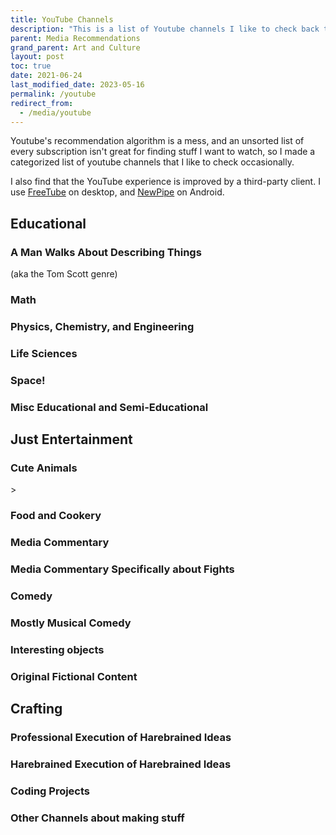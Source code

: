 ```yaml
---
title: YouTube Channels
description: "This is a list of Youtube channels I like to check back to watch."
parent: Media Recommendations
grand_parent: Art and Culture
layout: post
toc: true
date: 2021-06-24
last_modified_date: 2023-05-16
permalink: /youtube
redirect_from:
  - /media/youtube
---
```


<!--
last_modified_date: 2022-11-27-->

Youtube's recommendation algorithm is a mess, and an unsorted list of every subscription isn't great for finding stuff I want to watch, so I made a categorized list of youtube channels that I like to check occasionally.

I also find that the YouTube experience is improved by a third-party client.
I use [FreeTube](https://freetubeapp.io/) on desktop,
and [NewPipe](https://newpipe.net/) on Android.







<style>
  .videoBlock {
    border: 1px solid var(--bordercolor);
    min-height: 65px;
    background-color: var(--boxcolor);
    display: flex;
  }
  .videoBlock:hover {
    background-color: var(--feedbackcolor);
  }
  .videoBlock a {
    text-decoration: none !important;
    flex: 1;
  }
  .videoBlock a:visited {
    color: var(--textcolor);
  }
  .videoBlock .mainlink {
    margin-bottom: 0rem;
    margin-top: 0.5rem;
    font-size: 110%;
    font-weight: bold;
    line-height: 1;
    display: -webkit-box;
    -webkit-line-clamp: 2;
    -webkit-box-orient: vertical;
    overflow: hidden;
  }
  .videoBlock img {
    float: left;
    margin-right: 1rem;
    height: 65px;
  }
  .videoBlock .metadata {
    color: var(--textcolor);
    display: -webkit-box;
    -webkit-line-clamp: 1;
    -webkit-box-orient: vertical;
    overflow: hidden;
  }
</style>

<script>
const proxyserver = 'https://corsproxy.io/?'
const youtubeRSSprefix = 'https://www.youtube.com/feeds/videos.xml?channel_id=' 
function channelIdToUrl(id){ return proxyserver + youtubeRSSprefix + id;};

function formatVideoBlock(author, title, videoId, date, channelId){
  date = new Date(date);
  date = date.toDateString();
  return `
    <a href="https://www.youtube.com/watch?v=${videoId}">
      <img src="https://i3.ytimg.com/vi/${videoId}/default.jpg"/>
      <div class="mainlink">${title}</div>
      <div class="metadata">${author} - ${date}</div>
    </a>
    `
}

const blankVideoBlock = `
    <a href="">
      <img src="https://i3.ytimg.com/vi/default.jpg"/>
      <div class="mainlink">PLACEHOLDER TITLE</div>
      <div class="metadata">CHANNEL - DATE</div>
    </a>
    `

function buildFeed(channelIdList, containerId) {
  const feedContainer = document.getElementById(containerId);

  // Create placeholder blocks
  channelIdList.forEach(id => {
      videoBlock = document.createElement('div');
      videoBlock.setAttribute('class', 'videoBlock');
      videoBlock.innerHTML = blankVideoBlock;
      feedContainer.appendChild(videoBlock);
    });
  
  promises = channelIdList.map(id => fetch(channelIdToUrl(id))
    .then(response => response.text())
    .then(text => new window.DOMParser().parseFromString(text, "application/xml"))
  );

  Promise.all(promises).then(data => {
    feedContainer.innerHTML = "";
    videoList = []; 
    //grab data for first video from each channel
    data.forEach(feed => {
      try{
      item = feed.querySelector('entry');
        title = item.querySelector('title').textContent;
        videoId = item.querySelector('videoId').textContent;
        date = item.querySelector('published').textContent;
        channelId = item.querySelector('channelId').textContent;
      author = feed.querySelector('title').textContent;
      console.log(author, videoId);
      videoList.push([author, title, videoId, date, channelId]);
      }
      catch (error){console.log(error)} // Just ignore the channels that weren't parsed right.
    });
    //sort list in reverse order by date
    videoList.sort(function(a,b){return b[3].localeCompare(a[3]);});
    //create a little entry for each video
    videoList.forEach(video => {
      videoBlock = document.createElement('div');
      videoBlock.setAttribute('class', 'videoBlock');
      videoBlock.innerHTML = formatVideoBlock(video[0],video[1],video[2], video[3], video[4]);
      feedContainer.appendChild(videoBlock);
    });
  }); 
}
</script>







## Educational 


<!--### The Tom Scott Genre-->
### A Man Walks About Describing Things

(aka the Tom Scott genre)

<div id="feed_walkingMen" class="youtubeFeed"></div>
<script>
channels_walkingMen = [
  'UCUMQFUkgaEE68_ujIdW2wAw', // Dime Store Adventures: Investigating local history and folklore!
  'UCBa659QWEk1AI4Tg--mrJ2A', // Tom Scott: Amazing Places
  'UCbCq5Y0WPGimG2jNXhoQxGw', // Atomic Frontier: Tom Scott's Doppelganger
  'UCbbQalJ4OaC0oQ0AqRaOJ9g', // Jay Foreman: Map Men and Unfinished London
  'UC2LVhJH_9cT2XKp0VAfsKOQ', // Tim Traveler: Uninteresting Places
  'UC4a9LfdavRlVMaSSWFdIciA', // Rob Words
];
buildFeed(channels_walkingMen, "feed_walkingMen");
</script>



### Math

<div id="feed_math" class="youtubeFeed"></div>
<script>
channels_math = [
  'UCYO_jab_esuFRV4b17AJtAw', // 3blue1brown: Beautiful theorems
  'UCoxcjq-8xIDTYp3uz647V5A', // Numberphile: Videos about numbers
  'UCSju5G2aFaWMqn-_0YBtq5A', // Stand Up Maths: More videos about numbers. Took me a while to realize it's not the same channel as Numberphile.
  'UCK8XIGR5kRidIw2fWqwyHRA', // Reducible
  'UC3j3w-oUtIAm_KI857ydvUA', // ThoiSoi2
];
buildFeed(channels_math, "feed_math");  
</script>


<!--
[Vihart](https://www.youtube.com/user/Vihart/videos?disable_polymer=1)
: Math Doodles

[George Hart](https://www.youtube.com/channel/UCTl0dASnxto6j2wlVs5Bs2Q/videos?disable_polymer=1)
: Origami
-->


### Physics, Chemistry, and Engineering


<!--
[Illinois EnergyProf](https://www.youtube.com/channel/UCKH_iLhhkTyt8Dk4dmeCQ9w/videos?disable_polymer=1)
: Clear lectures from Professor David Ruzic
-->

<div id="feed_engineering" class="youtubeFeed"></div>
<script>
channels_engineering = [
  'UCHnyfMqiRRG1u-2MsSQLbXA', // veritasium: Assorted videos about science and education.
  'UCMOqf8ab-42UUQIdVoKwjlQ', // Practical Engineering: Small-scale demonstrations of civil engineering challenges
  'UC6107grRI4m0o2-emgoDnAA', // Smarter Every Day: Dude makin' videos on all sorts of stuff that interests him.
  'UCEIwxahdLz7bap-VDs9h35A', // Steve Mould: Various Physics Visualizations
  'UC2bkHVIDjXS7sgrgjFtzOXQ', // Engineer Guy: Elegant videos about everyday engineering marvels
  'UC1yNl2E66ZzKApQdRuTQ4tw', // Sabine Hossenfelder
  'UCUHW94eEFW7hkUMVaZz4eDg', // Minute Physics
  'UC7DdEm33SyaTDtWYGO2CwdA', // Physics Girl
  'UCy0tKL1T7wFoYcxCe0xjN6Q', // Technology Connections
  'UCeXksuVW8H1x9v4gh7DWoyQ', // Physics for the birds
  'UCtESv1e7ntJaLJYKIO1FoYw', // Periodic Videos: Videos about all the elements
];
buildFeed(channels_engineering, "feed_engineering");
</script>



### Life Sciences

<div id="feed_biology" class="youtubeFeed"></div>
<script>
channels_biology = [
  'UCDjdXwT-KrFPsqOSg4KL8Nw', // Leslie Bird Nerd
  'UCDSzwZqgtJEnUzacq3ddoOQ', // Ben G Thomas: Dino news
  'UCOuWeOkMrq84u5LY6apWQ8Q', // Trey the explainer: Paleontology speculation
  'UCzR-rom72PHN9Zg7RML9EbA', // PBS Eons: Old timey animals 
  'UCHsRtomD4twRf5WVHHk-cMw', // Tier Zoo: Talking about animals as if they were characters in a fighting game
  'UC9AUeAvdEVJfyS9rd9pvp8g', // Shed Science
  'UCVpankR4HtoAVtYnFDUieYA', // Ze Frank : True facts about animals 
  'UC-3SbfTPJsL8fJAPKiVqBLg', // Deep Look: Footage of small things
  'UC1KOOWHthbQVXH2kZue3_xA', // EV Nautilus: Deep Sea Livestreams
  'UC9Lp_AA5M2cMGrlvnnIns-g', // Bizarre Beasts
  'UCMy7mRjghOxB8h3nv60SU4w', // cm koseman
  'UC_aOteuWIY8ITg7DQQspG1g', // History of the Earth
  'UCH18915fTE6yZzKrqdea8RQ', // Clint's reptiles
  //'UCAJfDidJyukTekgSRZrjadw', // AronRa. Sadly, can't just subscribe to the taxonomy content
  'UCBbnbBWJtwsf0jLGUwX5Q3g', // journey to the microcosmos
  'UCO-8Osf4S3N0m7u1NivTfeg', // Phrenotopia
];
buildFeed(channels_biology, "feed_biology");
</script>




### Space!


<div id="feed_space" class="youtubeFeed"></div>
<script>
channels_space = [
  'UCDW13ycIiHcl4QVN-YwVy0w', // Astro Pro 
  'UC7_gcs09iThXybpVgjHZ_7g', // PBS Space time
  'UC-9b7aDP6ZN0coj9-xFnrtw', // Astrum: Videos about the sensational weirdness of space. The titles are clickbaity, but the content is very good. For example, the author takes care to clearly indicate which footage is cgi, photoenhanced, etc. <!--I did notice in one video they confused "amines" for "amino acids"-->
  'UCciQ8wFcVoIIMi-lfu8-cjQ', // Anton Petrov: Science discovery explainers, most space-related.
 'UCw95T_TgbGHhTml4xZ9yIqg', // The Vintage Space 
  //'', // 
];
buildFeed(channels_space, "feed_space");  
</script>



### Misc Educational and Semi-Educational


<div id="feed_miscedu" class="youtubeFeed"></div>
<script>
channels_miscedu = [
  //'', // 
  'UC2C_jShtL725hvbm1arSV9w', // CGP Grey: Mostly about flags and borders, but also about all sorts of stuff
  'UCyhOl6uRlxryALlT5yifldw', // JJ McCullough
  //'UCvG04Y09q0HExnIjdgaqcDQ', // Because Science (Doesn't really belong in this category)
  'UCFbtcTaMFnOAP0pFO1L8hVw', // Kyle Hill (Doesn't really belong in this category)
  'UC1VLQPn9cYSqx8plbk9RxxQ', // Action Lab: The titles are always clickbait, but the videos are still interesting.
  'UCKwQjav6uPCFPIDL6SXjNqQ', // Doctors Bjorkmann
  'UCV7OupzIpYe9oIn_QSlyfJw', // econimate
  'UCWul-fy84WOBE_YMcw7uJ9w', // Kieran Borovac
  //'UCeiYXex_fwgYDonaTcSIk6w', // Minute Earth - very mixed quality
  'UCtscFf8VayggrDYjOwDke_Q', // acollierastro
  'UCshObcm-nLhbu8MY50EZ5Ng', // Benn Jordan
  'UCCWeRTgd79JL0ilH0ZywSJA', // Alpha Phoenix
];
buildFeed(channels_miscedu, "feed_miscedu");  
</script>

















## Just Entertainment


### Cute Animals



<div id="feed_animals" class="youtubeFeed"></div>
<script>
channels_animals = [
  'UCNo_xQ7NvTr31naPAcjQWjg', // OctoLab: Chill vids of little octodudes
  'UCDYyCQAk60CqabvkL5gU3Mw', // Kotumet: Otters Pets
  'UCrJH2Wy7PmCiitXKJ21yh4w', // Ninja Frog
  'UCsFgbVuhRrPV5FqyN7kOD8g', // Bald Eagel Cam
  'UCPPjuJTt9jiOZNHScvEmvRg', // Seducktive
  'UCWIxPuO_0emPbma8UlOc3JQ', // Cruiser (lots of bear videos)
  'UCpjhDz9Sqn-6h1ZwtvUiA2g', // Cheryl B (ditto)
  'UCWUH_hdDfzi98i3clGbh_Ww', // Mr Frog
  'UCKwcMBhbzQXgSM1T3TvHmiA', // Homura Ham
  'UCnUdaxbBMPQ9o9KVz7Oa6eQ', // Apollo the Parrot
  'UCv3mh2P-q3UCtR9-2q8B-ZA', // Urban Rescue Ranch *
  //'', // 
];
buildFeed(channels_animals, "feed_animals");
</script>>








### Food and Cookery

<!--
[Bon Appétit](https://www.youtube.com/user/BonAppetitDotCom/videos?view=0&sort=p&flow=grid)
: This is the one where they make gourmet skittles *
-->


<div id="feed_food" class="youtubeFeed"></div>
<script>
channels_food = [
  'UC9_p50tH3WmMslWRWKnM7dQ', // Adam Ragusea
  'UCsaGKqPZnGp_7N80hcHySGQ', // Tasting history: Historically accurate recipes, along with discussion of adjacent history.
  'UCJHA_jMfCvEnv-3kRjTCQXw', // Babish: Mostly makes meme food
  'UCRIZtPl9nb9RiXc9btSTQNw', // Food Wishes: Straightforward recipe videos
  'UCJLKwTg0IaSMoq6hLHT3CAA', // Ordinary Sausage
  'UCxr2d4As312LulcajAkKJYw', // Townsends
];
buildFeed(channels_food, "feed_food");  
</script>




<!--
[Artifexian](https://www.youtube.com/user/Artifexian/videos)
: Strange exoplanets and advice about imagining them
-->






### Media Commentary

<!--
[PBS Digital Studios](https://www.youtube.com/user/pbsdigitalstudios/videos?disable_polymer=1)
: See also Lindsay Ellis' [personal channel](https://www.youtube.com/user/chezapoctube/videos?disable_polymer=1) *
-->


<div id="feed_film" class="youtubeFeed"></div>
<script>
channels_film = [
  'UCrTNhL_yO3tPTdQ5XgmmWjA', // red letter media: Wisconsin's finest cultural output
  'UCEOXxzW2vU0P-0THehuIIeg', // Captain D: Like a 90s childrens science show, but about digital effects
  'UCSc16oMxxlcJSb9SXkjwMjA', // YMS : His "Top Ten Films of 2015" list has 39 entries and was published in 2018.
  'UC7-E5xhZBZdW-8d7V80mzfg', // Jenny Nicholson: Why does she have so many porgs?
  'UCSUf5_EPEfl4zlBKZHkZdmw', // Danny Gonzales * 
  'UCTSRIY3GLFYIpkR2QwyeklA', // Drew Gooden *
  'UCZXAVdAplsu1tFZ9OqQhJFg', // Virtual Frog *
  'UCGeIjGngCkErevSNHdZYD5Q', // Expleen
  'UCE1jXbVAGJQEORz9nZqb5bQ', // Ahoy
  'UCNMyoMaXJZITZaRKCz7G23Q', // Peter Knetter
  'UCweDKPSF65wRw5VHFUJYiow', // Curious Archive
];
buildFeed(channels_film, "feed_film");  
</script>


### Media Commentary Specifically about Fights

<div id="feed_fights" class="youtubeFeed"></div>
<script>
channels_fights = [
  'UCRrvZqCL1YsqRA8IpXrhYQQ', // Jill Bearup
  'UC9pgQfOXRsp4UKrI8q0zjXQ', // Lindsay Beige
  'UCkmMACUKpQeIxN9D9ARli1Q', // Shadiversity
  
];
buildFeed(channels_fights, "feed_fights");  
</script>




### Comedy

<div id="feed_sketch" class="youtubeFeed"></div>
<script>
channels_sketch = [
  'UC_mneEC0wc29EGGmIsN_xLA', // Aunty Donna: Austrailian Sketch Comedy
  'UC9gFih9rw0zNCK3ZtoKQQyA', // Jenna Marbles: I love her horrible dogs.
  'UC3izYCSBcfi2LfdIr-qg0gQ', // Dragon's Tomb: Completely accurate board game tutorials.
  'UCWk68Uw6V990fjnTbcOHeoA', // Alex Ernst: Something something apple cider vinegar
  'UCto7D1L-MiRoOziCXK9uT5Q', // Game it Out: "As always, we're going to try to play this game as wrong as possible."
  'UCcMXHcc7fikiJ-PhrGUeQoQ', // Gatis Kandis
  'UClyGlKOhDUooPJFy4v_mqPg', // DougDoug
 ];
buildFeed(channels_sketch, "feed_sketch");  
</script>




### Mostly Musical Comedy

<div id="feed_music" class="youtubeFeed"></div>
<script>
channels_music = [
  'UCq6aw03lNILzV96UvEAASfQ', // Bill Wurtz: Music? 
  'UC6yeqgmyqhDyMPzE4wwxQig', // Ryan's Shorts (Bass Pro Shop)
  'UCakAg8hC_RFJm4RI3DlD7SA', // BDG Brian David Gilbert
  'UCSE6yilNScIz1SLTNQvrXMw', // Vinheteiro
  'UCEgm-3RvRn4nCR-fGGVsfdQ', // Mattias Krantz
  'UCoNRSwYHJdy-yV1b82ZdHfQ', // Seth Everman
 ];
buildFeed(channels_music, "feed_music");  
</script>





### Interesting objects


<div id="feed_tat" class="youtubeFeed"></div>
<script>
channel_tat = [
  'UCtwKon9qMt5YLVgQt1tvJKg', // Objectivity: old artifacts
  'UCxt9Pvye-9x_AIcb1UtmF1Q', // Ashens: reviews of dollar store crud
  'UCnmgSO_4g6QcRzy0yFeglyA', // Grand Illusion: Tim's Toy Collection
  'UCmEmX_jw_pRp5UbAdzkZq-g', // Posy
  'UCfZwJg0C0P-xX7BicmwVKqw', // Lazy Posy
  'UCeEf90AEmmxaQs5BUkHqR3Q', // mitxela
  'UC7hlBf8aKs1OFNWEdWsveFA', // object history
  'UCBJycsmduvYEL83R_U4JriQ', // MKBHD Marques Brownlee
];
buildFeed(channel_tat, "feed_tat");  
</script>



### Original Fictional Content


<div id="feed_fiction" class="youtubeFeed"></div>
<script>
feed_fiction = [
  'UCncTjqw75krp9j_wRRh5Gvw', // Worldbuilding Notes: Imaginary places
  'UCxXu9tCU63mF1ntk89XPkzA', // Worthikids
  'UCMkbjxvwur30YrFWw8kpSaw', // Homestar Runner
  'UCZdrTo_md37z3iogKYrVgCw', // Monstergarden
];
buildFeed(feed_fiction, "feed_fiction");  
</script>





<!--
[MKBHD](https://www.youtube.com/user/marquesbrownlee/videos?disable_polymer=1)
: Gizmos

[Questing Beast](https://www.youtube.com/channel/UCvYwePdbWSEwUa-Pk02u3Zw/videos?disable_polymer=1)
: Tabletop RPG Books
-->




<!---
### Reviews of Board Games in particular

[Shut Up & Sit Down](https://www.youtube.com/channel/UCyRhIGDUKdIOw07Pd8pHxCw/videos?disable_polymer=1)
: Skit-based board game reviews

[Actuallol](https://www.youtube.com/user/actualol/videos?disable_polymer=1)
: More silly boardgame reviews

[Tolarian Community College](https://www.youtube.com/user/tolariancommunity/videos?disable_polymer=1)
: Card sleeves and whatnot

[marcowargamer](https://www.youtube.com/user/marcowargamer/videos?disable_polymer=1)
: slightly more thoughtful boardgame reviews

[Inside The Box](https://www.youtube.com/user/psychoticeps/videos?disable_polymer=1)
: Really long skit-based reviews

  'UCtT0CIZIXLMlPdQVwmI6RjA', // Shelfside

-->




<!---
### Animated stuff

[Suncreature Studios](https://www.youtube.com/user/SunCreatureStudio/videos?disable_polymer=1)
: Animated adventure shorts.

[Sam O'Nella](https://www.youtube.com/channel/UC1DTYW241WD64ah5BFWn4JA/videos?disable_polymer=1)
: Honestly, it's more of a slideshow of crudely drawn stick figures.

[Explosm](https://www.youtube.com/user/ExplosmEntertainment/videos?disable_polymer=1)
: Depressing Stick Figure cartoons
-->





## Crafting





<!--

### Janky Engineering

[Simone Giertz](https://www.youtube.com/channel/UC3KEoMzNz8eYnwBC34RaKCQ/videos?disable_polymer=1)
: Queen of Shitty Robots *






### Making  Stuff

[Slingshot Channel](https://www.youtube.com/user/JoergSprave/videos)
: Strange Handmade Elastic-powered projectiles


[I Like To Make Stuff](https://www.youtube.com/user/iliketomakestuffcom/videos?disable_polymer=1)
: Woodworking
-->






### Professional Execution of Harebrained Ideas

<div id="feed_craft_competent_mad" class="youtubeFeed"></div>
<script>
channels_craft_competent_mad = [
  'UCj1VqrHhDte54oLgPG4xpuQ', // Stuff Made Here
  'UCFhXFikryT4aFcLkLw2LBLA', // Nile Red
  'UCV5vCi3jPJdURZwAOO_FNfQ', // Thought Emporium
  'UC3azLjQuz9s5qk76KEXaTvA', // suckerpinch
  'UCgO8vdeWcywARd99Od-H_8A', // Tom Wildenhain: Using MS Office to commit crimes against nature
];
buildFeed(channels_craft_competent_mad, "feed_craft_competent_mad");
</script>





### Harebrained Execution of Harebrained Ideas

<div id="feed_craft_mad_mad" class="youtubeFeed"></div>
<script>
channels_craft_mad_mad = [
  'UCtHaxi4GTYDpJgMSGy7AeSw', // Michael Reeves: William Osman's angrier housemate 
  'UCfMJ2MchTSW2kWaT0kK94Yw', // William Osman: Reckless disregard for laser safety
  'UCJYJgj7rzsn0vdR7fkgjuIA', // StopPyro: Nevermind. <i>This</i> is reckless disregard for laser safety 
  'UCbguawtJlHjxXzdAskubQVg', // William Osman 2
  'UCVS89U86PwqzNkK2qYNbk5A', // Failed Mythbuster Allen Pan
  'UCJLZe_NoiG0hT7QCX_9vmqw', // I did a Thing
  'UCJ0-OtVpF0wOKEqT2Z1HEtA', // Electroboom
  'UCFtOX-21N1earf-K58C7HjQ', // Glarses
  'UCvFApMFo_AafXbHRyEJefjA', // Extractions and Ire
  'UCVovvq34gd0ps5cVYNZrc7A', // Explosions and Fire
  'UCA0mlN90EHCizvo101nbr-g', // Nile Red Shorts
  'UC1D3yD4wlPMico0dss264XA', // Nile Blue
  'UC1_kuFbEBdHtf7_c2wIdNVg', // Pyrotechnical
];
buildFeed(channels_craft_mad_mad, "feed_craft_mad_mad");
</script>






<!--
### Mad Execution of Ordinary Ideas

<div id="feed_craft_mad_competent" class="youtubeFeed"></div>
<script>
channels_craft_mad_competent = [
];
buildFeed(channels_craft_mad_competent, "feed_craft_mad_competent");
</script>


### Chemistry and Metallurgy and whatnot


<div id="feed_chemistry" class="youtubeFeed"></div>
<script>
channels_chemistry = [
];
buildFeed(channels_chemistry, "feed_chemistry");  
</script>


-->



### Coding Projects


<div id="feed_code" class="youtubeFeed"></div>
<script>
channels_code = [
  'UCbmxZRQk-X0p-TOxd6PEYJA', // mrdodobird/IanHubert (lazy tutorials)
  'UCmtyQOKKmrMVaKuRXz02jbQ', // Sebastian Lague
  'UCuvSqzfO_LV_QzHdmEj84SQ', // Kaze Emanuar
  'UCiIHJurLcZu5wzUBtTNqtvw', // KazeClips
  'UCRb6Mw3fJ6OFzp-cB9X29aA', // Junferno
  'UCfCtbgiDxwFtlqrbEralvTw', // ZenoRogue
  'UCrv269YwJzuZL3dH5PCgxUw', // code parade
  'UCBciYThS5hOiuQ4aOxw4hHg', // Inkbox
];
buildFeed(channels_code, "feed_code");
</script>



### Other Channels about making stuff


<div id="feed_crafting" class="youtubeFeed"></div>
<script>
channels_jankyEngineering = [
  'UCoQBtJ24OUqB4O285xp9ZrQ', // Good Inventions: Very practical. Great Job.
  'UCB4NFn-8oipHct0IfAQBQrQ', // Unnecessary Inventions *
  'UCoCEoPxruw9HW58O-l3ttDQ', // pocket83: Neat little doodads
  'UCXgpaZxObvROehgpRAmg0SQ', // Hedron Rockworks
  'UCu6mSoMNzHQiBIOCkHUa2Aw', // Cody's Lab: Also features weird gardening experiments
  'UCfIqCzQJXvYj9ssCoHq327g', // How to Make Everything: Was originally about making a sandwich completely from scratch. 
];
buildFeed(channels_jankyEngineering, "feed_crafting");
</script>







<!--Gloudas
Thrifter's Guide to Geekery
https://www.youtube.com/channel/UC9EPwKHQ9rFpquOGUILwQ2g/videos
no intitive??
https://www.youtube.com/channel/UCD6ERRdXrF2IZ0R888G8PQg/videos
https://www.youtube.com/channel/UCZFipeZtQM5CKUjx6grh54g/videos
Whistlin Diesel
Fact Fiend?
https://www.youtube.com/user/jblow888/videos
The Royal Instituion
animalogic
-->


